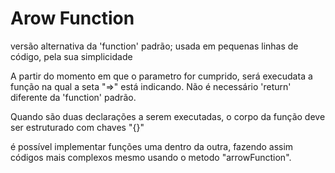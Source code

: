 # Arow Function

versão alternativa da 'function' padrão; usada em pequenas linhas de código, pela sua simplicidade

A partir do momento em que o parametro for cumprido, será execudata a função na qual a seta "=>" está indicando. Não é necessário 'return' diferente da 'function' padrão.

Quando são duas declarações a serem executadas, o corpo da função deve ser estruturado com chaves "{}"

é possível implementar funções uma dentro da outra, fazendo assim códigos mais complexos mesmo usando o metodo "arrowFunction".